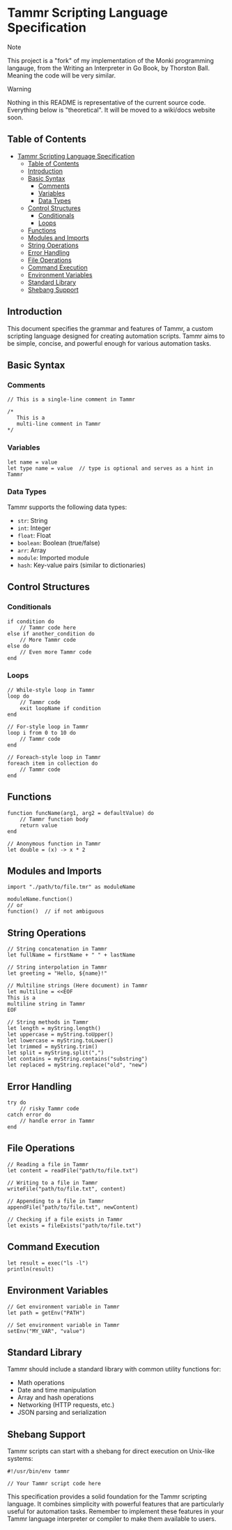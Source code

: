 # Tammr Scripting Language Specification

> [!NOTE]  
> This project is a "fork" of my implementation of the Monki programming
> langauge, from the Writing an Interpreter in Go Book, by Thorston Ball.
> Meaning the code will be very similar.

> [!WARNING]  
> Nothing in this README is representative of the current source code.
> Everything below is "theoretical". It will be moved to a wiki/docs website
> soon.

## Table of Contents

- [Tammr Scripting Language Specification](#tammr-scripting-language-specification)
	- [Table of Contents](#table-of-contents)
	- [Introduction](#introduction)
	- [Basic Syntax](#basic-syntax)
		- [Comments](#comments)
		- [Variables](#variables)
		- [Data Types](#data-types)
	- [Control Structures](#control-structures)
		- [Conditionals](#conditionals)
		- [Loops](#loops)
	- [Functions](#functions)
	- [Modules and Imports](#modules-and-imports)
	- [String Operations](#string-operations)
	- [Error Handling](#error-handling)
	- [File Operations](#file-operations)
	- [Command Execution](#command-execution)
	- [Environment Variables](#environment-variables)
	- [Standard Library](#standard-library)
	- [Shebang Support](#shebang-support)

## Introduction

This document specifies the grammar and features of Tammr, a custom scripting language designed for creating automation scripts. Tammr aims to be simple, concise, and powerful enough for various automation tasks.

## Basic Syntax

### Comments

```tammr
// This is a single-line comment in Tammr

/*
   This is a
   multi-line comment in Tammr
*/
```

### Variables

```tammr
let name = value
let type name = value  // type is optional and serves as a hint in Tammr
```

### Data Types

Tammr supports the following data types:

- `str`: String
- `int`: Integer
- `float`: Float
- `boolean`: Boolean (true/false)
- `arr`: Array
- `module`: Imported module
- `hash`: Key-value pairs (similar to dictionaries)

## Control Structures

### Conditionals

```tammr
if condition do
    // Tammr code here
else if another_condition do
    // More Tammr code
else do
    // Even more Tammr code
end
```

### Loops

```tammr
// While-style loop in Tammr
loop do
    // Tammr code
    exit loopName if condition
end

// For-style loop in Tammr
loop i from 0 to 10 do
    // Tammr code
end

// Foreach-style loop in Tammr
foreach item in collection do
    // Tammr code
end
```

## Functions

```tammr
function funcName(arg1, arg2 = defaultValue) do
    // Tammr function body
    return value
end

// Anonymous function in Tammr
let double = (x) -> x * 2
```

## Modules and Imports

```tammr
import "./path/to/file.tmr" as moduleName

moduleName.function()
// or
function()  // if not ambiguous
```

## String Operations

```tammr
// String concatenation in Tammr
let fullName = firstName + " " + lastName

// String interpolation in Tammr
let greeting = "Hello, ${name}!"

// Multiline strings (Here document) in Tammr
let multiline = <<EOF
This is a
multiline string in Tammr
EOF

// String methods in Tammr
let length = myString.length()
let uppercase = myString.toUpper()
let lowercase = myString.toLower()
let trimmed = myString.trim()
let split = myString.split(",")
let contains = myString.contains("substring")
let replaced = myString.replace("old", "new")
```

## Error Handling

```tammr
try do
    // risky Tammr code
catch error do
    // handle error in Tammr
end
```

## File Operations

```tammr
// Reading a file in Tammr
let content = readFile("path/to/file.txt")

// Writing to a file in Tammr
writeFile("path/to/file.txt", content)

// Appending to a file in Tammr
appendFile("path/to/file.txt", newContent)

// Checking if a file exists in Tammr
let exists = fileExists("path/to/file.txt")
```

## Command Execution

```tammr
let result = exec("ls -l")
println(result)
```

## Environment Variables

```tammr
// Get environment variable in Tammr
let path = getEnv("PATH")

// Set environment variable in Tammr
setEnv("MY_VAR", "value")
```

## Standard Library

Tammr should include a standard library with common utility functions for:

- Math operations
- Date and time manipulation
- Array and hash operations
- Networking (HTTP requests, etc.)
- JSON parsing and serialization

## Shebang Support

Tammr scripts can start with a shebang for direct execution on Unix-like systems:

```tammr
#!/usr/bin/env tammr

// Your Tammr script code here
```

This specification provides a solid foundation for the Tammr scripting language. It combines simplicity with powerful features that are particularly useful for automation tasks. Remember to implement these features in your Tammr language interpreter or compiler to make them available to users.
